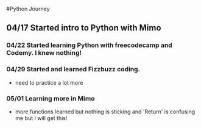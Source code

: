 #Python Journey

## 04/17 Started intro to Python with Mimo

### 04/22 Started learning Python with freecodecamp and Codemy. I knew nothing!

### 04/29 Started and learned Fizzbuzz coding.
- need to practice a lot more

### 05/01 Learning more in Mimo
- more functions learned but nothing is sticking and 'Return' is confusing me but I will get this!
